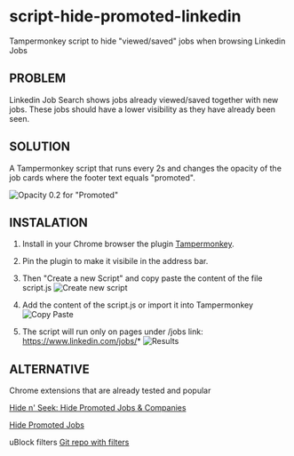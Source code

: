 # script-hide-promoted-linkedin
Tampermonkey script to hide "viewed/saved" jobs when browsing Linkedin Jobs

## PROBLEM

Linkedin Job Search shows jobs already viewed/saved together with new jobs. These jobs should have a lower visibility as they have already been seen.

## SOLUTION

A Tampermonkey script that runs every 2s and changes the opacity of the job cards where the footer text equals "promoted".

![Opacity 0.2 for "Promoted"](/assets/03_Example_of_Linkedin_job.jpg)


## INSTALATION
1. Install in your Chrome browser the plugin [Tampermonkey](https://chromewebstore.google.com/detail/tampermonkey/dhdgffkkebhmkfjojejmpbldmpobfkfo).

2. Pin the plugin to make it visibile in the address bar.

3. Then "Create a new Script" and copy paste the content of the file script.js
![Create new script](/assets/01_create_new_script.jpg)

4. Add the content of the script.js or import it into Tampermonkey
![Copy Paste](/assets/02_paste_script_content.jpg)

5. The script will run only on pages under /jobs link: https://www.linkedin.com/jobs/*
![Results](/assets/03_Example_of_Linkedin_job.jpg)


## ALTERNATIVE
Chrome extensions that are already tested and popular 

[Hide n' Seek: Hide Promoted Jobs & Companies](https://chromewebstore.google.com/detail/hide-n-seek-hide-promoted/agghbaheofcoecndkbflbnggdjcmiaml)

[Hide Promoted Jobs](https://chromewebstore.google.com/detail/hide-promoted-jobs/bmilkimafelnhekidknkamkhkbeciijg)

uBlock filters
[Git repo with filters](https://gist.github.com/jaydorsey/d728423051fbcb54f1abd53ed3920c9e)
